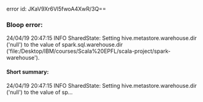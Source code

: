 error id: JKaV9Xr6Vl5fwoA4XwR/3Q==
### Bloop error:

24/04/19 20:47:15 INFO SharedState: Setting hive.metastore.warehouse.dir ('null') to the value of spark.sql.warehouse.dir ('file:<HOME>/Desktop/IBM/courses/Scala%20EPFL/scala-project/spark-warehouse').
#### Short summary: 

24/04/19 20:47:15 INFO SharedState: Setting hive.metastore.warehouse.dir ('null') to the value of sp...
